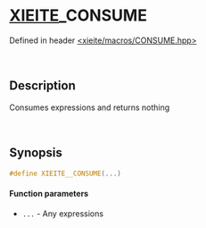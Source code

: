 # [XIEITE](../macros.md)\_CONSUME
Defined in header [<xieite/macros/CONSUME.hpp>](../../include/xieite/macros/CONSUME.hpp)

&nbsp;

## Description
Consumes expressions and returns nothing

&nbsp;

## Synopsis
```cpp
#define XIEITE__CONSUME(...)
```
#### Function parameters
- `...` - Any expressions
